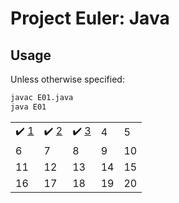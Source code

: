 # Project Euler: Java

## Usage
Unless otherwise specified:
```bash
javac E01.java
java E01
```

|    |    |    |    |    |
| -- | -- | -- | -- | -- |
| :heavy_check_mark: [1](E01.java) | :heavy_check_mark: [2](E02.java) | :heavy_check_mark: [3](E03.java) | 4 | 5 |
| 6 | 7 | 8 | 9  | 10 |
| 11 | 12 | 13 | 14 | 15 |
| 16 | 17 | 18 | 19 | 20 |